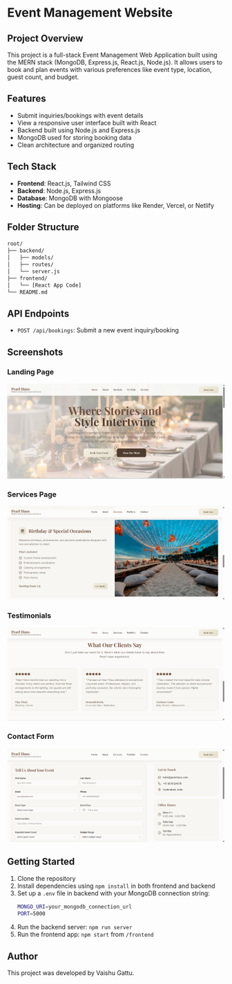 
# Event Management Website

## Project Overview

This project is a full-stack Event Management Web Application built using the MERN stack (MongoDB, Express.js, React.js, Node.js). It allows users to book and plan events with various preferences like event type, location, guest count, and budget.

## Features

- Submit inquiries/bookings with event details
- View a responsive user interface built with React
- Backend built using Node.js and Express.js
- MongoDB used for storing booking data
- Clean architecture and organized routing

## Tech Stack

- **Frontend**: React.js, Tailwind CSS
- **Backend**: Node.js, Express.js
- **Database**: MongoDB with Mongoose
- **Hosting**: Can be deployed on platforms like Render, Vercel, or Netlify

## Folder Structure

```
root/
├── backend/
│   ├── models/
│   ├── routes/
│   └── server.js
├── frontend/
│   └── [React App Code]
└── README.md
```

## API Endpoints

- `POST /api/bookings`: Submit a new event inquiry/booking

## Screenshots

### Landing Page
![1](./images/1.png)

### Services Page
![2](./images/2.png)

### Testimonials 
![3](./images/3.png)

### Contact Form
![4](./images/4.png)





## Getting Started

1. Clone the repository
2. Install dependencies using `npm install` in both frontend and backend
3. Set up a `.env` file in backend with your MongoDB connection string:
   ```bash
   MONGO_URI=your_mongodb_connection_url
   PORT=5000
   ```
4. Run the backend server: `npm run server`
5. Run the frontend app: `npm start` from `/frontend`

## Author

This project was developed by Vaishu Gattu.
